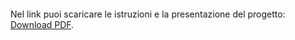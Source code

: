 <object data="https://www.matteovincenzi.com/files/vscommerce.pdf" type="application/pdf" width="700px" height="700px">
    <embed src="https://www.matteovincenzi.com/files/vscommerce.pdf">
        <p>Nel link puoi scaricare le istruzioni e la presentazione del progetto: <a href="https://www.matteovincenzi.com/files/vscommerce.pdf">Download PDF</a>.</p>
    </embed>
</object>
